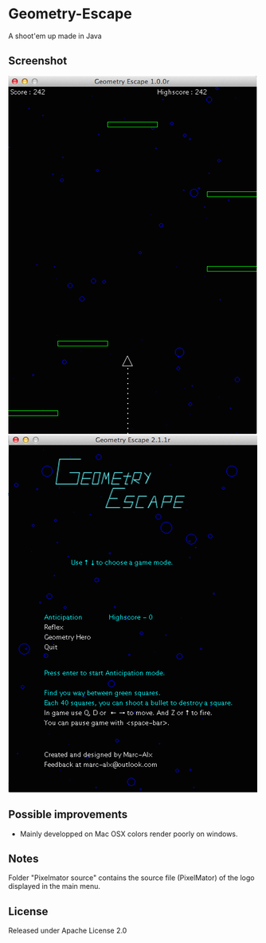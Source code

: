 # Geometry-Escape
A shoot'em up made in Java

## Screenshot

![ui](screenshots/geometry_escape1.png "1")
![ui](screenshots/geometry_escape2.png "2")

## Possible improvements
 - Mainly developped on Mac OSX colors render poorly on windows.

## Notes

Folder "Pixelmator source" contains the source file (PixelMator) of the logo displayed in the main menu.

## License

Released under Apache License 2.0